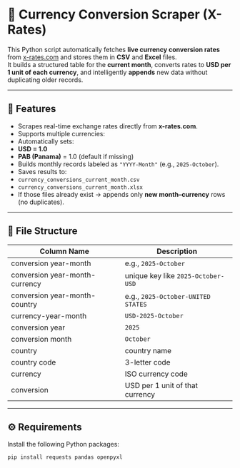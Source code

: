# 💱 Currency Conversion Scraper (X-Rates)

This Python script automatically fetches **live currency conversion rates** from [x-rates.com](https://www.x-rates.com/table/?from=USD&amount=1) and stores them in **CSV** and **Excel** files.  
It builds a structured table for the **current month**, converts rates to **USD per 1 unit of each currency**, and intelligently **appends** new data without duplicating older records.

---

## 🚀 Features
- Scrapes real-time exchange rates directly from **x-rates.com**.
- Supports multiple currencies:
- Automatically sets:
- **USD = 1.0**
- **PAB (Panama)** = 1.0 (default if missing)
- Builds monthly records labeled as `"YYYY-Month"` (e.g., `2025-October`).
- Saves results to:
- `currency_conversions_current_month.csv`
- `currency_conversions_current_month.xlsx`
- If those files already exist → appends only **new month–currency** rows (no duplicates).

---

## 🧩 File Structure
| Column Name | Description |
|--------------|--------------|
| conversion year-month | e.g., `2025-October` |
| conversion year-month-currency | unique key like `2025-October-USD` |
| conversion year-month-country | e.g., `2025-October-UNITED STATES` |
| currency-year-month | `USD-2025-October` |
| conversion year | `2025` |
| conversion month | `October` |
| country | country name |
| country code | 3-letter code |
| currency | ISO currency code |
| conversion | USD per 1 unit of that currency |

---

## ⚙️ Requirements
Install the following Python packages:
```bash
pip install requests pandas openpyxl
